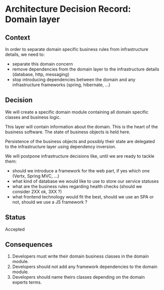 # Architecture Decision Record: Domain layer

## Context

In order to separate domain specific business rules from infrastructure details, we need to:

- separate this domain concern
- remove dependencies from the domain layer to the infrastructure details (database, http, messaging)
- stop introducing dependencies between the domain and any infrastructure frameworks (spring, hibernate, ...)

## Decision

We will create a specific domain module containing all domain specific classes and business logic.

This layer will contain information about the domain. This is the heart of the business software. The state of business objects is held here.

Persistence of the business objects and possibly their state are delegated to the infrastructure layer using dependency inversion.

We will postpone infrastructure decisions like, until we are ready to tackle them:

* should we introduce a framework for the web part, if yes which one (Vertx, Spring MVC, ...)
* what kind of database we would like to use to store our service statuses
* what are the business rules regarding health checks (should we consider 2XX ok, 3XX ?)
* what frontend technology would fit the best, should we use an SPA or not, should we use a JS framework ?



## Status

Accepted

## Consequences

1. Developers must write their domain business classes in the domain module.
2. Developers should not add any framework dependencies to the domain module.
3. Developers should name theirs classes depending on the domain experts terms.
